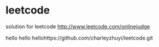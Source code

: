 leetcode
========

solution for leetcode http://www.leetcode.com/onlinejudge

hello hello hellohttps://github.com/charleyzhuyi/leetcode.git